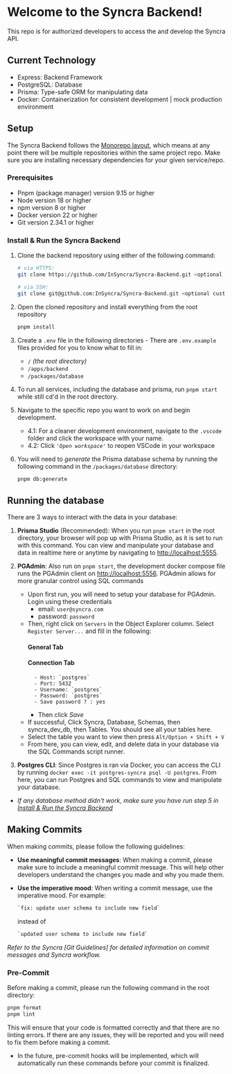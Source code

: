 
# Welcome to the Syncra Backend!
This repo is for authorized developers to access the and develop the Syncra API.

## Current Technology
- Express: Backend Framework
- PostgreSQL: Database
- Prisma: Type-safe ORM for manipulating data
- Docker: Containerization for consistent development | mock production environment


## Setup
The Syncra Backend follows the [Monorepo layout](https://medium.com/@avicsebooks/monorepo-2edb5a67517d), which means at any point there will be multiple repositories within the same project repo. Make sure you are installing necessary dependencies for your given service/repo.  

### Prerequisites
* Pnpm (package manager) version 9.15 or higher
* Node version 18 or higher
* npm version 8 or higher
* Docker version 22 or higher
* Git version 2.34.1 or higher


### Install & Run the Syncra Backend
1. Clone the backend repository using either of the following command:
    ```bash
    # via HTTPS:
    git clone https://github.com/InSyncra/Syncra-Backend.git <optional custom folder name>
    ```
    ```bash
    # via SSH:
    git clone git@github.com:InSyncra/Syncra-Backend.git <optional custom folder
    ```

2. Open the cloned repository and install everything from the root repository
    ```bash
    pnpm install
    ```

3. Create a `.env` file in the following directories - There are `.env.example` files provided for you to know what to fill in:
    - `/` _(the root directory)_ 
    - `/apps/backend`
    - `/packages/database`

3. To run all services, including the database and prisma, run `pnpm start` while still cd'd in the root directory.


4. Navigate to the specific repo you want to work on and begin development.
    - 4.1: For a cleaner development environment, navigate to the `.vscode` folder and click the workspace with your name.
    - 4.2: Click _`'Open workspace'`_ to reopen VSCode in your workspace

5. You will need to _generate_ the Prisma database schema by running the following command in the `/packages/database` directory:
    ```bash
    pnpm db:generate  
    ```

## Running the database
There are 3 ways to interact with the data in your database:

1. **Prisma Studio** (Recommended): When you run `pnpm start` in the root directory, your browser will pop up with Prisma Studio, as it is set to run with this command. You can view and manipulate your database and data in realtime here or anytime by navigating to [http://localhost:5555](http://localhost:5555).

2. **PGAdmin**: Also run on `pnpm start`, the development docker compose file runs the PGAdmin client on [http://localhost:5556](http://localhost:5556). PGAdmin allows for more granular control using SQL commands
    - Upon first run, you will need to setup your database for PGAdmin. Login using these credentials
        - email: `user@syncra.com`
        - password: `password`
    - Then, right click on `Servers` in the Object Explorer column. Select `Register Server...` and fill in the following:
        #### General Tab
        #### Connection Tab
            - Host: `postgres`
            - Port: 5432
            - Username: `postgres`
            - Password: `postgres`
            - Save password ? : yes
        - Then click _Save_
    - If successful, Click Syncra, Database, Schemas, then syncra_dev_db, then Tables. You should see all your tables here.
    - Select the table you want to view then press `Alt/Option + Shift + V`
    - From here, you can view, edit, and delete data in your database via the SQL Commands script runner.

3. **Postgres CLI**: Since Postgres is ran via Docker, you can access the CLI by running `docker exec -it postgres-syncra psql -U postgres`. From here, you can run Postgres and SQL commands to view and manipulate your database.

* _If any database method didn't work, make sure you have run step 5 in [Install & Run the Syncra Backend](#install--run-the-syncra-backend)_

## Making Commits
When making commits, please follow the following guidelines:
- **Use meaningful commit messages**: When making a commit, please make sure to include a meaningful commit
message. This will help other developers understand the changes you made and why you made them.
- **Use the imperative mood**: When writing a commit message, use the imperative mood. For example:
    ```bash
    `fix: update user schema to include new field`
    ``` 

    instead of 

    ```bash
    `updated user schema to include new field`
    ````
    
_Refer to the Syncra [Git Guidelines] for detailed information on commit messages and Syncra workflow._

### Pre-Commit
Before making a commit, please run the following command in the root directory:
```bash
pnpm format
pnpm lint
```
This will ensure that your code is formatted correctly and that there are no linting errors. If there are any issues, they will be reported and you will need to fix them before making a commit.

- In the future, pre-commit hooks will be implemented, which will automatically run these commands before your commit is finalized.
